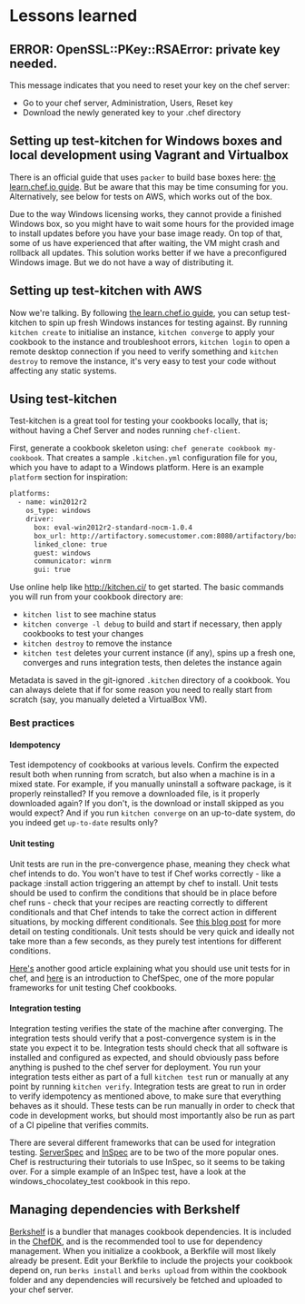 # Lessons learned

## ERROR: OpenSSL::PKey::RSAError: private key needed.
This message indicates that you need to reset your key on the chef server:
* Go to your chef server, Administration, Users, Reset key
* Download the newly generated key to your .chef directory

## Setting up test-kitchen for Windows boxes and local development using Vagrant and Virtualbox
There is an official guide that uses `packer` to build base boxes here: [the learn.chef.io guide](https://learn.chef.io/local-development/windows/get-set-up/get-set-up-vagrant/).
But be aware that this may be time consuming for you.
Alternatively, see below for tests on AWS, which works out of the box.

Due to the way Windows licensing works, they cannot provide a finished Windows box, so
you might have to wait some hours for the provided image to install updates before you
have your base image ready. On top of that, some of us have experienced that after
waiting, the VM might crash and rollback all updates.
This solution works better if we have a preconfigured Windows image. But we do not have a
way of distributing it.

## Setting up test-kitchen with AWS
Now we're talking. By following [the learn.chef.io guide](https://learn.chef.io/local-development/windows/get-set-up/get-set-up-ec2/), you can setup test-kitchen to spin up fresh Windows instances for testing against.
By running `kitchen create` to initialise an instance, `kitchen converge` to apply your cookbook to the instance and troubleshoot errors, `kitchen login` to open a remote desktop connection if you need to verify something and `kitchen destroy` to remove the instance, it's very easy to test your code without affecting any static systems.

## Using test-kitchen
Test-kitchen is a great tool for testing your cookbooks locally, that is; without having
a Chef Server and nodes running `chef-client`.

First, generate a cookbook skeleton using: `chef generate cookbook my-cookbook`. That
creates a sample `.kitchen.yml` configuration file for you, which you have to adapt to a
Windows platform. Here is an example `platform` section for inspiration:

```sh
platforms:
  - name: win2012r2
    os_type: windows
    driver:
      box: eval-win2012r2-standard-nocm-1.0.4
      box_url: http://artifactory.somecustomer.com:8080/artifactory/boxes/eval-win2012r2-standard-nocm-1.0.4.box
      linked_clone: true
      guest: windows
      communicator: winrm
      gui: true
```

Use online help like http://kitchen.ci/ to get started. The basic commands you will run
from your cookbook directory are:

* `kitchen list` to see machine status
* `kitchen converge -l debug` to build and start if necessary, then apply cookbooks to test your changes
* `kitchen destroy` to remove the instance
* `kitchen test` deletes your current instance (if any), spins up a fresh one, converges and runs integration tests, then deletes the instance again

Metadata is saved in the git-ignored `.kitchen` directory of a cookbook. You can always
delete that if for some reason you need to really start from scratch (say, you manually
deleted a VirtualBox VM).

### Best practices

#### Idempotency
Test idempotency of cookbooks at various levels. Confirm the expected result both when
running from scratch, but also when a machine is in a mixed state. For example, if you
manually uninstall a software package, is it properly reinstalled? If you remove a
downloaded file, is it properly downloaded again? If you don't, is the download or
install skipped as you would expect? And if you run `kitchen converge` on an up-to-date
system, do you indeed get `up-to-date` results only?

#### Unit testing
Unit tests are run in the pre-convergence phase, meaning they check what chef intends to do.
You won't have to test if Chef works correctly - like a package :install action triggering an attempt by chef to install.
Unit tests should be used to confirm the conditions that should be in place before chef
runs - check that your recipes are reacting correctly to different conditionals and that
Chef intends to take the correct action in different situations, by mocking different conditionals.
See [this blog post](http://jtimberman.housepub.org/blog/2015/01/12/quick-tip-testing-conditionals-in-chefspec/)
for more detail on testing conditionals. Unit tests should be very quick and ideally not take
more than a few seconds, as they purely test intentions for different conditions.

[Here's](https://sethvargo.com/unit-testing-chef-cookbooks/) another good article explaining
what you should use unit tests for in chef, and [here](http://sethvargo.github.io/chefspec/) is an introduction to ChefSpec,
one of the more popular frameworks for unit testing Chef cookbooks.

#### Integration testing
Integration testing verifies the state of the machine after converging. The integration tests should verify
that a post-convergence system is in the state you expect it to be. Integration tests should check that all
software is installed and configured as expected, and should obviously pass before anything is pushed to the chef server for deployment.
You run your integration tests either as part of a full `kitchen test` run or manually at any point by running `kitchen verify`.
Integration tests are great to run in order to verify idempotency as mentioned above, to make sure that everything behaves as it should.
These tests can be run manually in order to check that code in development works, but should most importantly
also be run as part of a CI pipeline that verifies commits.

There are several different frameworks that can be used for integration testing.
[ServerSpec]() and [InSpec](https://github.com/chef/inspec) are to be two of the more popular ones.
Chef is restructuring their tutorials to use InSpec, so it seems to be taking over. For a 
simple example of an InSpec test, have a look at the windows_chocolatey_test cookbook in this repo.

## Managing dependencies with Berkshelf
[Berkshelf](http://berkshelf.com/) is a bundler that manages cookbook dependencies. It is included in the [ChefDK](https://downloads.chef.io/chef-dk/), and is the recommended tool to use for dependency management.
When you initialize a cookbook, a Berkfile will most likely already be present.
Edit your Berkfile to include the projects your cookbook depend on, run `berks install` and `berks upload` from within the cookbook folder and any dependencies will recursively be fetched and uploaded to your chef server.

